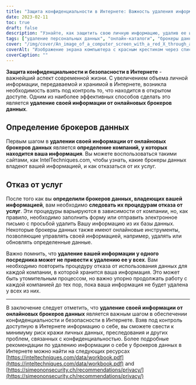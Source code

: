 ```yaml
---
title: "Защита конфиденциальности в Интернете: Важность удаления информации у брокеров данных"
date: 2023-02-11
toc: true
draft: false
description: "Узнайте, как защитить свою личную информацию, удалив ее из онлайновых каталогов и брокеров данных с помощью этого исчерпывающего руководства."
tags: ["удаление персональных данных", "онлайн-каталоги", "брокеры данных", "защита конфиденциальности", "полное руководство", "удалить персональные данные", "конфиденциальность в Интернете", "конфиденциальность в интернете", "конфиденциальность в Интернете", "брокеры данных", "удалить информацию", "IntelTechniques", "SimeonOnSecurity", "безопасность в Интернете", "защита конфиденциальности", "защита конфиденциальности в Интернете"]
cover: "/img/cover/An_image_of_a_computer_screen_with_a_red_X_through_a_list.png"
coverAlt: "Изображение экрана компьютера с красным крестиком через список личной информации, такой как имя, адрес и номер телефона, символизирующее удаление персональных данных из онлайновых справочников."
coverCaption: ""
---
```


**Защита конфиденциальности и безопасности в Интернете** - важнейший аспект современной жизни. С увеличением объема личной информации, передаваемой и хранимой в Интернете, возникла необходимость взять под контроль то, что находится в открытом доступе. Одним из наиболее эффективных способов сделать это является **удаление своей информации от онлайновых брокеров данных**.

## Определение брокеров данных

Первым шагом в **удалении своей информации от онлайновых брокеров данных** является **определение компаний, у которых находится ваша информация**. Вы можете воспользоваться такими сайтами, как IntelTechniques.com, чтобы узнать, какие брокеры данных владеют вашей информацией, и как отказаться от их услуг.

## Отказ от услуг

После того как вы **определили брокеров данных, владеющих вашей информацией**, вам необходимо **следовать их процедурам отказа от услуг**. Эти процедуры варьируются в зависимости от компании, но, как правило, необходимо заполнить форму или отправить электронное письмо с просьбой удалить Вашу информацию из их базы данных. Некоторые брокеры данных также имеют онлайновые инструменты, позволяющие управлять своей информацией, например, удалять или обновлять определенные данные.

Важно помнить, что **удаление вашей информации у одного посредника может не привести к удалению ее у всех**. Вам необходимо повторить процедуру отказа от использования данных для каждой компании, в которой хранится ваша информация. Это может быть утомительным процессом, но важно упорно продолжать работу с каждой компанией до тех пор, пока ваша информация не будет удалена у всех из них.

_________________________

В заключение следует отметить, что **удаление своей информации от онлайновых брокеров данных** является важным шагом в обеспечении конфиденциальности и безопасности в Интернете. Взяв под контроль доступную в Интернете информацию о себе, вы сможете свести к минимуму риск кражи личных данных, преследования и других проблем, связанных с конфиденциальностью. Более подробные рекомендации по удалению информации о себе у брокеров данных в Интернете можно найти на следующих ресурсах [https://inteltechniques.com/data/workbook.pdf](https://inteltechniques.com/data/workbook.pdf) and [https://simeononsecurity.ch/recommendations/privacy/](https://simeononsecurity.ch/recommendations/privacy/)


